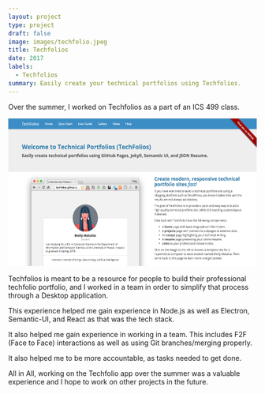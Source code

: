 ```yaml
---
layout: project
type: project
draft: false
image: images/techfolio.jpeg
title: Techfolios
date: 2017
labels:
  - Techfolios
summary: Easily create your technical portfolios using Techfolios.
---
```


Over the summer, I worked on Techfolios as a part of an ICS 499 class.

<center>
  <img style="height: 300px;" src="../images/techfolio_body.png"/>
</center>

Techfolios is meant to be a resource for people to build their professional techfolio portfolio, and I worked in a team in order to simplify that process through a Desktop application.

This experience helped me gain experience in Node.js as well as Electron, Semantic-UI, and React as that was the tech stack.

It also helped me gain experience in working in a team. This includes F2F (Face to Face) interactions as well as using Git branches/merging properly. 

It also helped me to be more accountable, as tasks needed to get done.

All in All, working on the Techfolio app over the summer was a valuable experience and I hope to work on other projects in the future.